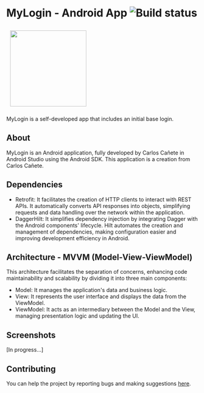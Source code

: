 # MyLogin - Android App ![Build status](https://github.com/wallabag/android-app/workflows/CI/badge.svg?branch=master)
<!-- TODO UPDATE TO CORRECT LINK -->

<img src="/assets/app-icon.png" align="center"
width="200" hspace="10" vspace="10">

MyLogin is a self-developed app that includes an initial base login.

<!--
[App] is available on the Google Play Store.

<p align="left">
<a href="https://play.google.com/store/apps/">
    <img alt="Get it on Google Play"
        height="80"
        src="https://play.google.com/intl/en_us/badges/images/generic/en_badge_web_generic.png" />
</a>  

        </p>
-->

## About

MyLogin is an Android application, fully developed by Carlos Cañete in Android Studio using the Android SDK.
This application is a creation from Carlos Cañete.

## Dependencies

- Retrofit: It facilitates the creation of HTTP clients to interact with REST APIs. It automatically converts API responses into objects, simplifying requests and data handling over the network within the application.
- DaggerHilt: It simplifies dependency injection by integrating Dagger with the Android components' lifecycle. Hilt automates the creation and management of dependencies, making configuration easier and improving development efficiency in Android.

## Architecture - MVVM (Model-View-ViewModel)

This architecture facilitates the separation of concerns, enhancing code maintainability and scalability by dividing it into three main components:

- Model: It manages the application's data and business logic.
- View: It represents the user interface and displays the data from the ViewModel.
- ViewModel: It acts as an intermediary between the Model and the View, managing presentation logic and updating the UI.

## Screenshots
[In progress...]
<!--
[<img src="/assets/HelloWorld.png" align="left"
width="200"
hspace="10" vspace="10">](/assets/HelloWorld.png)
[<img src="/readme/Wallabag%20Article%20View.png" align="center"
width="200"
hspace="10" vspace="10">](/readme/Wallabag%20Article%20View.png)
-->

## Contributing

You can help the project by reporting bugs and making suggestions [here](https://github.com/CarlosCGA/myLogin/issues).
